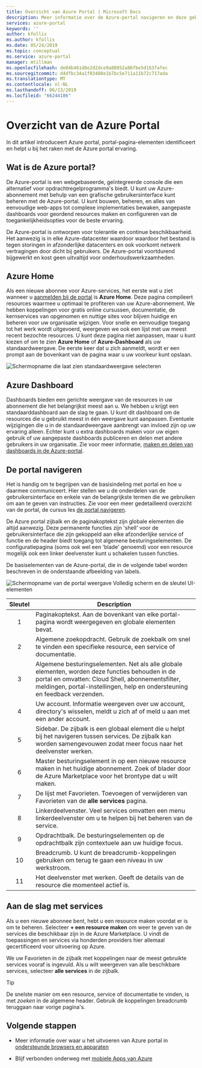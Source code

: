 ```yaml
---
title: Overzicht van Azure Portal | Microsoft Docs
description: Meer informatie over de Azure-portal navigeren en deze gebruiken om services te beheren
services: azure-portal
keywords: ''
author: kfollis
ms.author: kfollis
ms.date: 05/24/2019
ms.topic: conceptual
ms.service: azure-portal
manager: mtillman
ms.openlocfilehash: de04b461d8e2d2dce9a88052a86fbe5d163fafec
ms.sourcegitcommit: d4dfbc34a1f03488e1b7bc5e711a11b72c717ada
ms.translationtype: MT
ms.contentlocale: nl-NL
ms.lasthandoff: 06/13/2019
ms.locfileid: "66244186"
---
```

# <a name="azure-portal-overview"></a>Overzicht van de Azure Portal

In dit artikel introduceert Azure portal, portal-pagina-elementen identificeert en helpt u bij het raken met de Azure portal ervaring.

## <a name="what-is-the-azure-portal"></a>Wat is de Azure portal?

De Azure-portal is een webgebaseerde, geïntegreerde console die een alternatief voor opdrachtregelprogramma's biedt. U kunt uw Azure-abonnement met behulp van een grafische gebruikersinterface kunt beheren met de Azure-portal. U kunt bouwen, beheren, en alles van eenvoudige web-apps tot complexe implementaties bewaken, aangepaste dashboards voor geordend resources maken en configureren van de toegankelijkheidsopties voor de beste ervaring.

De Azure-portal is ontworpen voor tolerantie en continue beschikbaarheid. Het aanwezig is in elke Azure-datacenter waardoor waardoor het bestand is tegen storingen in afzonderlijke datacenters en ook voorkomt netwerk vertragingen door dicht bij gebruikers. De Azure-portal voortdurend bijgewerkt en kost geen uitvaltijd voor onderhoudswerkzaamheden.

## <a name="azure-home"></a>Azure Home

Als een nieuwe abonnee voor Azure-services, het eerste wat u ziet wanneer u [aanmelden bij de portal](https://portal.azure.com) is **Azure Home**. Deze pagina compileert resources waarmee u optimaal te profiteren van uw Azure-abonnement. We hebben koppelingen voor gratis online cursussen, documentatie, de kernservices van opgenomen en nuttige sites voor blijven huidige en beheren voor uw organisatie wijzigen. Voor snelle en eenvoudige toegang tot het werk wordt uitgevoerd, weergeven we ook een lijst met uw meest recent bezochte resources. U kunt deze pagina niet aanpassen, maar u kunt kiezen of om te zien **Azure Home** of **Azure-Dashboard** als uw standaardweergave. De eerste keer dat u zich aanmeldt, wordt er een prompt aan de bovenkant van de pagina waar u uw voorkeur kunt opslaan.

![Schermopname die laat zien standaardweergave selecteren](./media/azure-portal-overview/azure-portal-default-view.png)

## <a name="azure-dashboard"></a>Azure Dashboard

Dashboards bieden een gerichte weergave van de resources in uw abonnement die het belangrijkst meest aan u. We hebben u krijgt een standaarddashboard aan de slag te gaan. U kunt dit dashboard om de resources die u gebruikt meest in één weergave kunt aanpassen. Eventuele wijzigingen die u in de standaardweergave aanbrengt van invloed zijn op uw ervaring alleen. Echter kunt u extra dashboards maken voor uw eigen gebruik of uw aangepaste dashboards publiceren en delen met andere gebruikers in uw organisatie. Zie voor meer informatie, [maken en delen van dashboards in de Azure-portal](../azure-portal/azure-portal-dashboards.md).

## <a name="getting-around-the-portal"></a>De portal navigeren

Het is handig om te begrijpen van de basisindeling met portal en hoe u daarmee communiceert. Hier stellen we u de onderdelen van de gebruikersinterface en enkele van de belangrijkste termen die we gebruiken om aan te geven van instructies. Zie voor een meer gedetailleerd overzicht van de portal, de cursus les [de portal navigeren](https://docs.microsoft.com/learn/modules/tour-azure-portal/3-navigate-the-portal).

De Azure portal zijbalk en de paginakoptekst zijn globale elementen die altijd aanwezig. Deze permanente functies zijn 'shell' voor de gebruikersinterface die zijn gekoppeld aan elke afzonderlijke service of functie en de header biedt toegang tot algemene besturingselementen. De configuratiepagina (soms ook wel een 'blade' genoemd) voor een resource mogelijk ook een linker deelvenster kunt u schakelen tussen functies.

De basiselementen van de Azure-portal, die in de volgende tabel worden beschreven in de onderstaande afbeelding van labels.

![Schermopname van de portal weergave Volledig scherm en de sleutel UI-elementen](./media/azure-portal-overview/azure-portal-fullscreen-map.png)

|Sleutel|Description
|:---:|---|
|1|Paginakoptekst. Aan de bovenkant van elke portal-pagina wordt weergegeven en globale elementen bevat.|
|2| Algemene zoekopdracht. Gebruik de zoekbalk om snel te vinden een specifieke resource, een service of documentatie.|
|3|Algemene besturingselementen. Net als alle globale elementen, worden deze functies behouden in de portal en omvatten: Cloud Shell, abonnementsfilter, meldingen, portal-instellingen, help en ondersteuning en feedback verzenden.|
|4|Uw account. Informatie weergeven over uw account, directory's wisselen, meldt u zich af of meld u aan met een ander account.|
|5|Sidebar. De zijbalk is een globaal element die u helpt bij het navigeren tussen services. De zijbalk kan worden samengevouwen zodat meer focus naar het deelvenster werken.|
|6|Master besturingselement in op een nieuwe resource maken in het huidige abonnement. Zoek of blader door de Azure Marketplace voor het brontype dat u wilt maken.|
|7|De lijst met Favorieten. Toevoegen of verwijderen van Favorieten van de **alle services** pagina.|
|8|Linkerdeelvenster. Veel services omvatten een menu linkerdeelvenster om u te helpen bij het beheren van de service.|
|9|Opdrachtbalk. De besturingselementen op de opdrachtbalk zijn contextuele aan uw huidige focus.|
|10|Breadcrumb. U kunt de breadcrumb-koppelingen gebruiken om terug te gaan een niveau in uw werkstroom.|
|11|Het deelvenster met werken.  Geeft de details van de resource die momenteel actief is.|

## <a name="get-started-with-services"></a>Aan de slag met services

Als u een nieuwe abonnee bent, hebt u een resource maken voordat er is om te beheren. Selecteer **+ een resource maken** om weer te geven van de services die beschikbaar zijn in de Azure Marketplace. U vindt de toepassingen en services via honderden providers hier allemaal gecertificeerd voor uitvoering op Azure.

We uw Favorieten in de zijbalk met koppelingen naar de meest gebruikte services vooraf is ingevuld.  Als u wilt weergeven van alle beschikbare services, selecteer **alle services** in de zijbalk.

> [!TIP]
> De snelste manier om een resource, service of documentatie te vinden, is met *zoeken* in de algemene header. Gebruik de koppelingen breadcrumb teruggaan naar vorige pagina's.
>

## <a name="next-steps"></a>Volgende stappen

* Meer informatie over waar u het uitvoeren van Azure portal in [ondersteunde browsers en apparaten](../azure-portal/azure-portal-supported-browsers-devices.md)

* Blijf verbonden onderweg met [mobiele Apps van Azure](https://azure.microsoft.com/features/azure-portal/mobile-app/)
